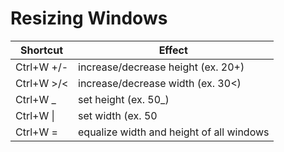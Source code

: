# Resizing Windows
|Shortcut|Effect|
|-|-|
|Ctrl+W +/- | increase/decrease height (ex. 20<C-w>+)|
|Ctrl+W >/< | increase/decrease width (ex. 30<C-w><)|
|Ctrl+W _ | set height (ex. 50<C-w>_)|
|Ctrl+W \| | set width (ex. 50<C-w>|)|
|Ctrl+W = | equalize width and height of all windows|
